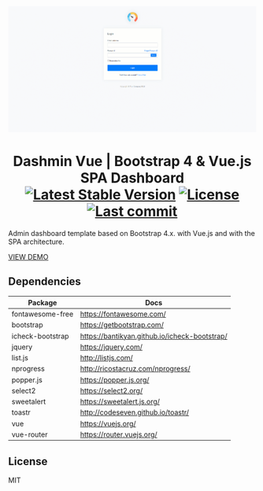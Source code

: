 ![Image of dashmin](dist/img/brand/dashmin.gif)
<h1 align="center">
    Dashmin Vue | Bootstrap 4 & Vue.js SPA Dashboard
    <br>
    <a href="https://github.com/dacoto/dashmin-vue"><img src="https://img.shields.io/github/v/release/dacoto/dashmin-vue" alt="Latest Stable Version"></a>
    <a href="https://github.com/dacoto/dashmin-vue"><img src="https://img.shields.io/github/license/dacoto/dashmin-vue" alt="License"></a>
    <a href="https://github.com/dacoto/dashmin-vue"><img src="https://img.shields.io/github/last-commit/dacoto/dashmin-vue.svg" alt="Last commit"></a>
</h1>

Admin dashboard template based on Bootstrap 4.x. with Vue.js and with the SPA architecture.

[VIEW DEMO](https://dashmin-vue.dacoto.dev/)

## Dependencies

|Package|Docs|
|--- |--- |
| fontawesome-free | <a href="https://fontawesome.com/" target="_blank">https://fontawesome.com/</a> |
| bootstrap | <a href="https://getbootstrap.com/" target="_blank">https://getbootstrap.com/</a> |
| icheck-bootstrap | <a href="https://bantikyan.github.io/icheck-bootstrap/" target="_blank">https://bantikyan.github.io/icheck-bootstrap/</a> |
| jquery | <a href="https://jquery.com/" target="_blank">https://jquery.com/</a> |
| list.js| <a href="http://listjs.com/" target="_blank">http://listjs.com/</a> |
| nprogress | <a href="http://ricostacruz.com/nprogress/" target="_blank">http://ricostacruz.com/nprogress/</a> |
| popper.js | <a href="https://popper.js.org/" target="_blank">https://popper.js.org/</a> |
| select2 | <a href="https://select2.org/" target="_blank">https://select2.org/</a> |
| sweetalert | <a href="https://sweetalert.js.org/" target="_blank">https://sweetalert.js.org/</a> |
| toastr | <a href="http://codeseven.github.io/toastr/" target="_blank">http://codeseven.github.io/toastr/</a> |
| vue | <a href="https://vuejs.org/" target="_blank">https://vuejs.org/</a> |
| vue-router | <a href="https://router.vuejs.org/" target="_blank">https://router.vuejs.org/</a> |

## License

MIT